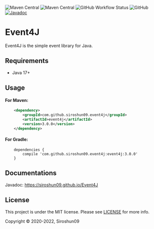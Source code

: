 ![Maven Central](https://img.shields.io/maven-central/v/com.github.siroshun09.event4j/event4j)
![Maven Central](https://img.shields.io/nexus/s/com.github.siroshun09.event4j/event4j?label=snapshot&server=https%3A%2F%2Foss.sonatype.org)
![GitHub Workflow Status](https://img.shields.io/github/workflow/status/Siroshun09/Event4J/Maven)
![GitHub](https://img.shields.io/github/license/Siroshun09/Event4J)
[![Javadoc](https://img.shields.io/badge/javadoc-page-orange)](https://siroshun09.github.io/Event4J/)

# Event4J

Event4J is the simple event library for Java.

## Requirements

- Java 17+

## Usage

#### For Maven:

```xml
    <dependency>
        <groupId>com.github.siroshun09.event4j</groupId>
        <artifactId>event4j</artifactId>
        <version>3.0.0</version>
    </dependency>
```

#### For Gradle:

```
    dependencies {
        compile 'com.github.siroshun09.event4j:event4j:3.0.0'
    }
```

## Documentations

Javadoc: https://siroshun09.github.io/Event4J

## License

This project is under the MIT license. Please see [LICENSE](LICENSE) for more info.

Copyright © 2020-2022, Siroshun09
